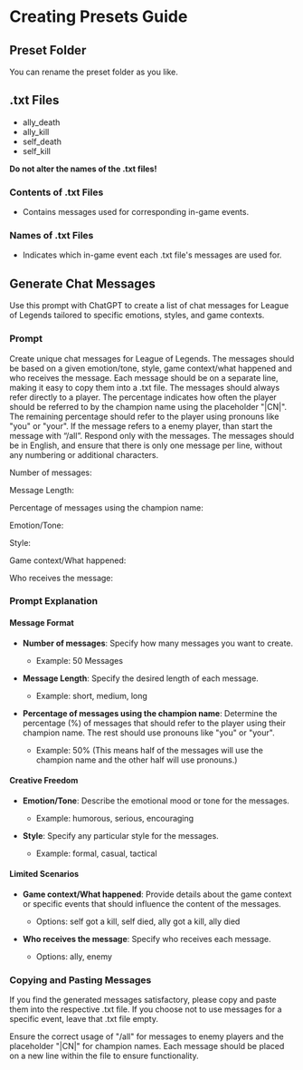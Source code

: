 # Creating Presets Guide

## Preset Folder

You can rename the preset folder as you like.

## .txt Files

- ally_death
- ally_kill
- self_death
- self_kill

**Do not alter the names of the .txt files!**

### Contents of .txt Files

- Contains messages used for corresponding in-game events.

### Names of .txt Files

- Indicates which in-game event each .txt file's messages are used for.

## Generate Chat Messages

Use this prompt with ChatGPT to create a list of chat messages for League of Legends tailored to specific emotions, styles, and game contexts.

### Prompt

Create unique chat messages for League of Legends. The messages should be based on a given emotion/tone, style, game context/what happened and who receives the message. Each message should be on a separate line, making it easy to copy them into a .txt file. The messages should always refer directly to a player. The percentage indicates how often the player should be referred to by the champion name using the placeholder "|CN|". The remaining percentage should refer to the player using pronouns like "you" or "your". If the message refers to a enemy player, than start the message with “/all”. Respond only with the messages. The messages should be in English, and ensure that there is only one message per line, without any numbering or additional characters.

Number of messages: 

Message Length: 

Percentage of messages using the champion name: 

Emotion/Tone: 

Style: 

Game context/What happened: 

Who receives the message:

### Prompt Explanation

#### Message Format

- **Number of messages**: Specify how many messages you want to create.
  - Example: 50 Messages

- **Message Length**: Specify the desired length of each message.
  - Example: short, medium, long

- **Percentage of messages using the champion name**: Determine the percentage (%) of messages that should refer to the player using their champion name. The rest should use pronouns like "you" or "your".
  - Example: 50% (This means half of the messages will use the champion name and the other half will use pronouns.)

#### Creative Freedom

- **Emotion/Tone**: Describe the emotional mood or tone for the messages.
  - Example: humorous, serious, encouraging

- **Style**: Specify any particular style for the messages.
  - Example: formal, casual, tactical

#### Limited Scenarios

- **Game context/What happened**: Provide details about the game context or specific events that should influence the content of the messages.
  - Options: self got a kill, self died, ally got a kill, ally died

- **Who receives the message**: Specify who receives each message.
  - Options: ally, enemy

### Copying and Pasting Messages

If you find the generated messages satisfactory, please copy and paste them into the respective .txt file. If you choose not to use messages for a specific event, leave that .txt file empty.

Ensure the correct usage of "/all" for messages to enemy players and the placeholder "|CN|" for champion names. Each message should be placed on a new line within the file to ensure functionality.
